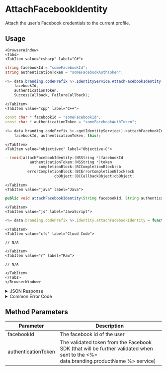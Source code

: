 # AttachFacebookIdentity

Attach the user's Facebook credentials to the current profile.



<PartialServop service_name="identity" operation_name="ATTACH" />

## Usage

```mdx-code-block
<BrowserWindow>
<Tabs>
<TabItem value="csharp" label="C#">
```

```csharp
string facebookId = "someFacebookId";
string authenticationToken = "someFacebookAuthToken";

<%= data.branding.codePrefix %>.IdentityService.AttachFacebookIdentity(
    facebookId,
    authenticationToken,
    SuccessCallback, FailureCallback);
```

```mdx-code-block
</TabItem>
<TabItem value="cpp" label="C++">
```

```cpp
const char * facebookId = "someFacebookId";
const char * authenticationToken = "someFacebookAuthToken";

<%= data.branding.codePrefix %>->getIdentityService()->attachFacebookIdentity(
    facebookId, authenticationToken, this);
```

```mdx-code-block
</TabItem>
<TabItem value="objectivec" label="Objective-C">
```

```objectivec
- (void)attachFacebookIdentity:(NSString *)facebookId
           authenticationToken:(NSString *)token
               completionBlock:(BCCompletionBlock)cb
          errorCompletionBlock:(BCErrorCompletionBlock)ecb
                      cbObject:(BCCallbackObject)cbObject;
```

```mdx-code-block
</TabItem>
<TabItem value="java" label="Java">
```

```java
public void attachFacebookIdentity(String facebookId, String authenticationToken, IServerCallback callback)
```

```mdx-code-block
</TabItem>
<TabItem value="js" label="JavaScript">
```

```javascript
<%= data.branding.codePrefix %>.identity.attachFacebookIdentity = function(facebookId, authenticationToken, callback)
```

```mdx-code-block
</TabItem>
<TabItem value="cfs" label="Cloud Code">
```

```cfscript
// N/A
```

```mdx-code-block
</TabItem>
<TabItem value="r" label="Raw">
```

```cfscript
// N/A
```

```mdx-code-block
</TabItem>
</Tabs>
</BrowserWindow>
```

<details>
<summary>JSON Response</summary>

```json
{
    "status" : 200,
    "data" : null
}
```
</details>

<details>
<summary>Common Error Code</summary>

### Status Codes
Code | Name | Description
---- | ---- | -----------
40211 | DUPLICATE_IDENTITY_TYPE | Returned when trying to attach an identity type that already exists for that profile. For instance you can have only one Facebook identity for a profile.
40212 | MERGE_PROFILES | Returned when trying to attach an identity type that would result in two profiles being merged into one (for instance an anonymous account and a Facebook account).

</details>


## Method Parameters
Parameter | Description
--------- | -----------
facebookId | The facebook id of the user
authenticationToken | The validated token from the Facebook SDK (that will be further validated when sent to the <%= data.branding.productName %> service)


